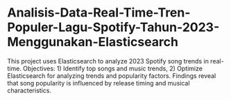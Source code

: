 # Analisis-Data-Real-Time-Tren-Populer-Lagu-Spotify-Tahun-2023-Menggunakan-Elasticsearch
This project uses Elasticsearch to analyze 2023 Spotify song trends in real-time. Objectives: 1) Identify top songs and music trends, 2) Optimize Elasticsearch for analyzing trends and popularity factors. Findings reveal that song popularity is influenced by release timing and musical characteristics.

